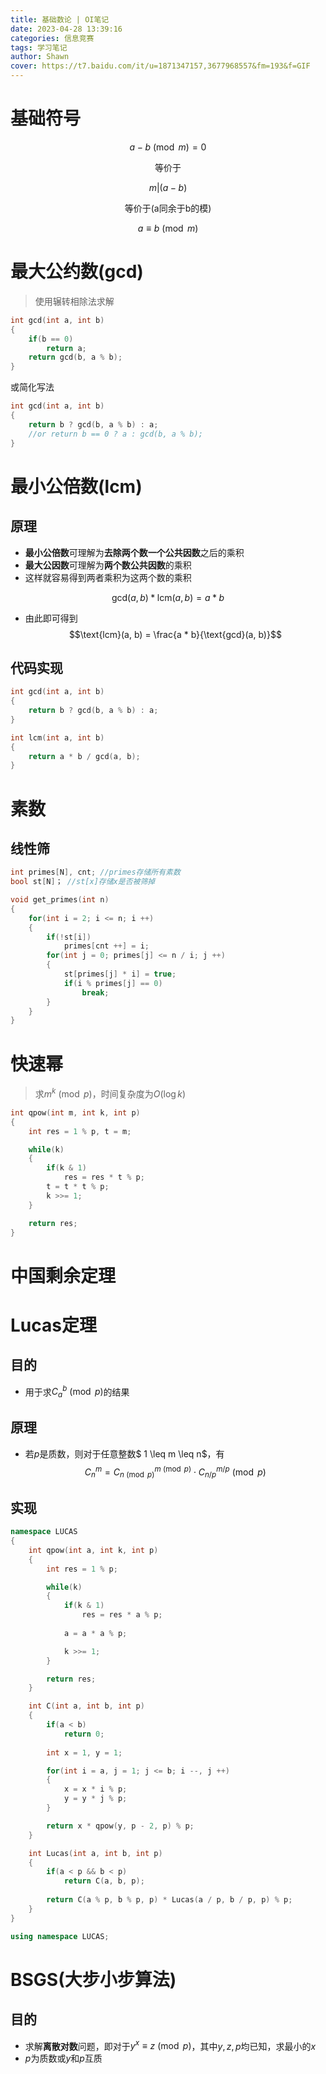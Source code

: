 ```yaml
---
title: 基础数论 | OI笔记
date: 2023-04-28 13:39:16
categories: 信息竞赛
tags: 学习笔记
author: Shawn
cover: https://t7.baidu.com/it/u=1871347157,3677968557&fm=193&f=GIF
---
```

# 基础符号
$$ a - b \pmod m = 0$$

<center>等价于</center>

$$m | (a - b) $$

<center>等价于(a同余于b的模)</center>

$$a \equiv b \pmod m$$

# 最大公约数(gcd)

>使用辗转相除法求解
```c++
int gcd(int a, int b)
{
    if(b == 0)
        return a;
    return gcd(b, a % b);
}
```
或简化写法
```c++
int gcd(int a, int b)
{
    return b ? gcd(b, a % b) : a;
    //or return b == 0 ? a : gcd(b, a % b);
}
```

# 最小公倍数(lcm)

## 原理

+ **最小公倍数**可理解为**去除两个数一个公共因数**之后的乘积
+ **最大公因数**可理解为**两个数公共因数**的乘积
+ 这样就容易得到两者乘积为这两个数的乘积

$$\text{gcd}(a, b) * \text{lcm}(a, b) = a * b$$

+ 由此即可得到 
$$\text{lcm}(a, b) = \frac{a * b}{\text{gcd}(a, b)}$$

## 代码实现

```c++
int gcd(int a, int b)
{
    return b ? gcd(b, a % b) : a;
}

int lcm(int a, int b)
{
    return a * b / gcd(a, b);
}
```


# 素数

## 线性筛
```c++
int primes[N], cnt; //primes存储所有素数
bool st[N]； //st[x]存储x是否被筛掉

void get_primes(int n)
{
    for(int i = 2; i <= n; i ++)
    {
        if(!st[i])
            primes[cnt ++] = i;
        for(int j = 0; primes[j] <= n / i; j ++)
        {
            st[primes[j] * i] = true;
            if(i % primes[j] == 0)
                break;
        }
    }
}
```

# 快速幂

>求$m ^ k \pmod p$，时间复杂度为$O(\log{k})$

```c++
int qpow(int m, int k, int p)
{
    int res = 1 % p, t = m;

    while(k)
    {
        if(k & 1)
            res = res * t % p;
        t = t * t % p;
        k >>= 1;
    }

    return res;
}
```

# 中国剩余定理



# Lucas定理

## 目的
+ 用于求$C_a^b \pmod p$的结果

## 原理
+ 若$p$是质数，则对于任意整数$ 1 \leq m \leq n$，有
$$C_n^m = C_{n \pmod p}^ {m \pmod p} \cdot C_{n / p}^{m / p} \pmod p $$
<!-- C(n, m) = C(n % p, m % p) * C(n / p, m / p) (mod p) -->

## 实现
```c++
namespace LUCAS
{
    int qpow(int a, int k, int p)
    {
        int res = 1 % p;

        while(k)
        {
            if(k & 1)
                res = res * a % p;
            
            a = a * a % p;

            k >>= 1;
        }

        return res;
    }

    int C(int a, int b, int p)
    {
        if(a < b)
            return 0;
        
        int x = 1, y = 1;

        for(int i = a, j = 1; j <= b; i --, j ++)
        {
            x = x * i % p;
            y = y * j % p;
        }

        return x * qpow(y, p - 2, p) % p;
    }

    int Lucas(int a, int b, int p)
    {
        if(a < p && b < p)
            return C(a, b, p);
        
        return C(a % p, b % p, p) * Lucas(a / p, b / p, p) % p;
    }
}

using namespace LUCAS;
```
# BSGS(大步小步算法)

## 目的

+ 求解**离散对数**问题，即对于$y ^ x \equiv z \pmod p$，其中$y, z, p$均已知，求最小的$x$
+ $p$为质数或$y$和$p$互质
